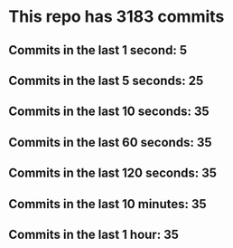 # This repo has 3183 commits

## Commits in the last 1 second: 5
## Commits in the last 5 seconds: 25
## Commits in the last 10 seconds: 35
## Commits in the last 60 seconds: 35
## Commits in the last 120 seconds: 35
## Commits in the last 10 minutes: 35
## Commits in the last 1 hour: 35
